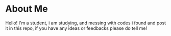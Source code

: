 # About Me

Hello! I'm a student, i am studying, and messing with codes i found and post it in this repo, if you have any ideas or feedbacks please do tell me!

